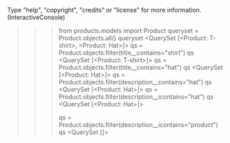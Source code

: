 Type "help", "copyright", "credits" or "license" for more information.
(InteractiveConsole)
>>> from products.models import Product
>>> queryset = Product.objects.all()
>>> queryset
<QuerySet [<Product: T-shirt>, <Product: Hat>]>
>>> qs = Product.objects.filter(title__contains="shirt")
>>> qs
<QuerySet [<Product: T-shirt>]>
>>> qs = Product.objects.filter(title__contains="hat")
>>> qs
<QuerySet [<Product: Hat>]>
>>> qs = Product.objects.filter(description__contains="hat")
>>> qs
<QuerySet [<Product: Hat>]>
>>> qs = Product.objects.filter(description__icontains="hat")
>>> qs
<QuerySet [<Product: Hat>]>
>>>
>>> qs = Product.objects.filter(description__icontains="product")
>>> qs
<QuerySet []>